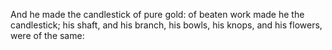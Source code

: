 And he made the candlestick of pure gold: of beaten work made he the candlestick; his shaft, and his branch, his bowls, his knops, and his flowers, were of the same:
